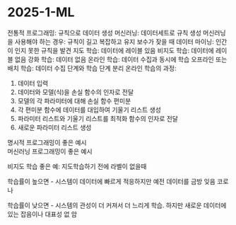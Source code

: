 # 2025-1-ML

전통적 프로그래밍: 규칙으로 데이터 생성
머신러닝: 데이터세트로 규칙 생성
머신러닝을 사용해야 하는 경우: 규칙이 길고 복잡하고 유지 보수가 잦을 때
데이터 마이닝: 인간이 인지 못한 규칙을 발견
지도 학습: 데이터에 레이블 있음
비지도 학습: 데이터에 레이블 없음
강화 학습: 데이터 없음
온라인 학습: 데이터 수집과 동시에 학습
오프라인 또는 배치 학습: 데이터 수집 단계와 학습 단계 분리
온라인 학습의 과정:
1. 데이터 입력
2. 데이터와 모델(식)을 손실 함수의 인자로 전달
3. 모델의 각 파라미터에 대해 손실 함수 편미분
4. 각 편미분 함수에 데이터를 대입하여 기울기 리스트 생성
5. 파라미터 리스트와 기울기 리스트를 최적화 함수의 인자로 전달
6. 새로운 파라미터 리스트 생성

명시적 프로그래밍이 좋은 예시   
머신러닝 프로그래밍이 좋은 예시

비지도 학습 좋은 예: 지도학습하기 전에 라벨이 없을때

학습률이 높으면 - 시스템이 데이터에 빠르게 적응하지만 예전 데이터를 금방 잊음
코로나

학습률이 낮으면 - 시스템의 관성이 더 커져서 더 느리게 학습. 하지만 새로운 데이터에 있는 잡음이나 대표성 없
암

